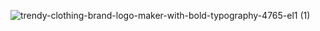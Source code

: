 ![trendy-clothing-brand-logo-maker-with-bold-typography-4765-el1 (1)](https://github.com/NODEWEAR/LTA/assets/140753300/805adedf-d82e-4f97-ab2f-ed7ad3997088)

